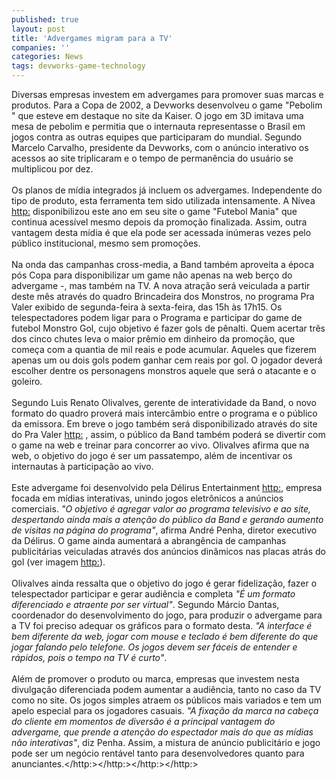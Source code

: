 ```yaml
---
published: true
layout: post
title: 'Advergames migram para a TV'
companies: ''
categories: News
tags: devworks-game-technology
---
```

Diversas empresas investem em advergames para promover suas marcas e produtos. Para a Copa de 2002, a Devworks
 desenvolveu o game "Pebolim
" que esteve em destaque no site da Kaiser. O jogo em 3D imitava uma mesa de pebolim e permitia que o internauta representasse o Brasil em jogos contra as outras equipes que participaram do mundial. Segundo Marcelo Carvalho, presidente da Devworks, com o anúncio interativo os acessos ao site triplicaram e o tempo de permanência do usuário se multiplicou por dez.<br /><br />Os planos de mídia integrados já incluem os advergames. Independente do tipo de produto, esta ferramenta tem sido utilizada intensamente. A Nívea <http:> disponibilizou este ano em seu site o game "Futebol Mania" que continua acessível mesmo depois da promoção finalizada. Assim, outra vantagem desta mídia é que ela pode ser acessada inúmeras vezes pelo público institucional, mesmo sem promoções.<br /><br />Na onda das campanhas cross-media, a Band também aproveita a época pós Copa para disponibilizar um game não apenas na web berço do advergame -, mas também na TV. A nova atração será veiculada a partir deste mês através do quadro Brincadeira dos Monstros, no programa Pra Valer exibido de segunda-feira à sexta-feira, das 15h às 17h15. Os telespectadores podem ligar para o Programa e participar do game de futebol Monstro Gol, cujo objetivo é fazer gols de pênalti. Quem acertar três dos cinco chutes leva o maior prêmio em dinheiro da promoção, que começa com a quantia de mil reais e pode acumular. Aqueles que fizerem apenas um ou dois gols podem ganhar cem reais por gol. O jogador deverá escolher dentre os personagens monstros aquele que será o atacante e o goleiro.<br /><br />Segundo Luis Renato Olivalves, gerente de interatividade da Band, o novo formato do quadro proverá mais intercâmbio entre o programa e o público da emissora. Em breve o jogo também será disponibilizado através do site do Pra Valer <http:> , assim, o público da Band também poderá se divertir com o game na web e treinar para concorrer ao vivo. Olivalves afirma que na web, o objetivo do jogo é ser um passatempo, além de incentivar os internautas à participação ao vivo.<br /><br />Este advergame foi desenvolvido pela Délirus Entertainment
<http:>, empresa focada em mídias interativas, unindo jogos eletrônicos a anúncios comerciais. <span style="font-style: italic;">"O objetivo é agregar valor ao programa televisivo e ao site, despertando ainda mais a atenção do público da Band e gerando aumento de visitas na página do programa"</span>, afirma André Penha, diretor executivo da Délirus. O game ainda aumentará a abrangência de campanhas publicitárias veiculadas através dos anúncios dinâmicos nas placas atrás do gol (ver imagem <http:>).<br /><br />Olivalves ainda ressalta que o objetivo do jogo é gerar fidelização, fazer o telespectador participar e gerar audiência e completa <span style="font-style: italic;">"É um formato diferenciado e atraente por ser virtual"</span>. Segundo Márcio Dantas, coordenador do desenvolvimento do jogo, para produzir o advergame para a TV foi preciso adequar os gráficos para o formato desta. <span style="font-style: italic;">"A interface é bem diferente da web, jogar com mouse e teclado é bem diferente do que jogar falando pelo telefone. Os jogos devem ser fáceis de entender e rápidos, pois o tempo na TV é curto"</span>.<br /><br />Além de promover o produto ou marca, empresas que investem nesta divulgação diferenciada podem aumentar a audiência, tanto no caso da TV como no site. Os jogos simples atraem os públicos mais variados e tem um apelo especial para os jogadores casuais. <span style="font-style: italic;">"A fixação da marca na cabeça do cliente em momentos de diversão é a principal vantagem do advergame, que prende a atenção do espectador mais do que as mídias não interativas"</span>, diz Penha. Assim, a mistura de anúncio publicitário e jogo pode ser um negócio rentável tanto para desenvolvedores quanto para anunciantes.</http:></http:></http:></http:>